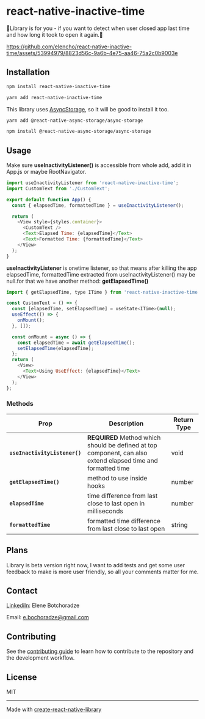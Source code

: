 # react-native-inactive-time

👾Library is for you - if you want to detect when user closed app last time and how long it took to open it again.👾

https://github.com/elencho/react-native-inactive-time/assets/53994979/8823d56c-9a6b-4e75-aa46-75a2c0b9003e


## Installation

```sh
npm install react-native-inactive-time
```
```sh
yarn add react-native-inactive-time
```

This library uses [AsyncStorage](https://github.com/react-native-async-storage/async-storage), so it will be good to install it too.

```sh
yarn add @react-native-async-storage/async-storage
```
```sh
npm install @react-native-async-storage/async-storage
```

## Usage

Make sure **useInactivityListener()** is accessible from whole add, add it in App.js or maybe RootNavigator.

```js
import useInactivityListener from 'react-native-inactive-time';
import CustomText from './CustomText';

export default function App() {
  const { elapsedTime, formattedTime } = useInactivityListener();

  return (
    <View style={styles.container}>
      <CustomText />
      <Text>Elapsed Time: {elapsedTime}</Text>
      <Text>Formatted Time: {formattedTime}</Text>
    </View>
  );
}
```
**useInactivityListener** is onetime listener, so that means after killing the app elapsedTime, formattedTime extracted from useInactivityListener() may be null.for that we have another method: **getElapsedTime()**

```js
import { getElapsedTime, type ITime } from 'react-native-inactive-time';

const CustomText = () => {
  const [elapsedTime, setElapsedTime] = useState<ITime>(null);
  useEffect(() => {
    onMount();
  }, []);

  const onMount = async () => {
    const elapsedTime = await getElapsedTime();
    setElapsedTime(elapsedTime);
  };
  return (
    <View>
      <Text>Using UseEffect: {elapsedTime}</Text>
    </View>
  );
};

```

### Methods

Prop | Description | Return Type
------ | ------ | ------ 
**`useInactivityListener()`** | **REQUIRED** Method which should be defined at top component, can also extend elapsed time and formatted time| void | number | null | string
**`getElapsedTime()`** | method to use inside hooks | number | null
**`elapsedTime`** | time difference from last close to last open in milliseconds | number 
**`formattedTime`** | formatted time difference from last close to last open | string 


## Plans

Library is beta version right now, I want to add tests and get some user feedback to make is more user friendly, so all your comments matter for me.


## Contact

[LinkediIn](https://www.linkedin.com/in/elene-botchoradze-252796193/): Elene Botchoradze


Email: e.bochoradze@gmail.com


## Contributing

See the [contributing guide](CONTRIBUTING.md) to learn how to contribute to the repository and the development workflow.

## License

MIT

---

Made with [create-react-native-library](https://github.com/callstack/react-native-builder-bob)
